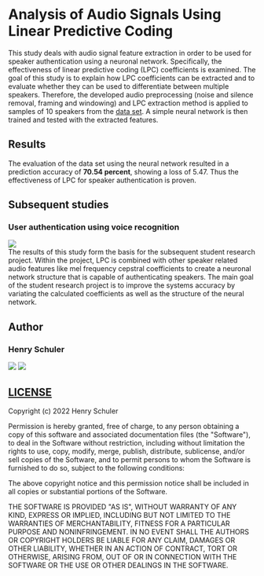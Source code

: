 # Analysis of Audio Signals Using Linear Predictive Coding
This study deals with audio signal feature extraction in order to be used for speaker authentication using a neuronal network.
Specifically, the effectiveness of linear predictive coding (LPC) coefficients is examined.
The goal of this study is to explain how LPC coefficients can be extracted and to evaluate whether they can be used to differentiate between multiple speakers.
Therefore, the developed audio preprocessing (noise and silence removal, framing and windowing) and LPC extraction method is applied to samples of 10 speakers from the [data set](https://www.kaggle.com/datasets/vjcalling/speaker-recognition-audio-dataset?resource=download).
A simple neural network is then trained and tested with the extracted features.

## Results
The evaluation of the data set using the neural network resulted in a prediction accuracy of **70.54 percent**, showing a loss of 5.47.
Thus the effectiveness of LPC for speaker authentication is proven.

## Subsequent studies
### User authentication using voice recognition
[![](https://img.shields.io/badge/github-sa--hs--lb--jb-%23121011.svg?style=for-the-badge&logo=github&logoColor=white)](https://github.com/DHBW-FN-TIT20/sa-hs-lb-jb)</br>
The results of this study form the basis for the subsequent student research project.
Within the project, LPC is combined with other speaker related audio features like mel frequency cepstral coefficients to create a neuronal network structure that is capable of authenticating speakers.
The main goal of the student research project is to improve the systems accuracy by variating the calculated coefficients as well as the structure of the neural network.

## Author
### Henry Schuler
[![](https://img.shields.io/badge/github-schuler--henry-%23121011.svg?style=for-the-badge&logo=github&logoColor=white)](https://github.com/schuler-henry)
[![](https://img.shields.io/badge/E--Mail-contact@henryschuler.de-%23121011.svg?style=for-the-badge)](mailto:contact@henryschuler.de?subject=[GitHub]%20analysis-of-audio-signals-using-linear-predictive-coding)

## [LICENSE](LICENSE)
Copyright (c) 2022 Henry Schuler

Permission is hereby granted, free of charge, to any person obtaining a copy
of this software and associated documentation files (the "Software"), to deal
in the Software without restriction, including without limitation the rights
to use, copy, modify, merge, publish, distribute, sublicense, and/or sell
copies of the Software, and to permit persons to whom the Software is
furnished to do so, subject to the following conditions:

The above copyright notice and this permission notice shall be included in all
copies or substantial portions of the Software.

THE SOFTWARE IS PROVIDED "AS IS", WITHOUT WARRANTY OF ANY KIND, EXPRESS OR
IMPLIED, INCLUDING BUT NOT LIMITED TO THE WARRANTIES OF MERCHANTABILITY,
FITNESS FOR A PARTICULAR PURPOSE AND NONINFRINGEMENT. IN NO EVENT SHALL THE
AUTHORS OR COPYRIGHT HOLDERS BE LIABLE FOR ANY CLAIM, DAMAGES OR OTHER
LIABILITY, WHETHER IN AN ACTION OF CONTRACT, TORT OR OTHERWISE, ARISING FROM,
OUT OF OR IN CONNECTION WITH THE SOFTWARE OR THE USE OR OTHER DEALINGS IN THE
SOFTWARE.

